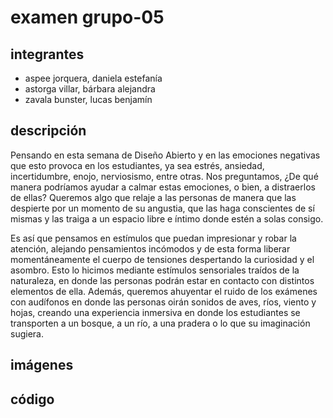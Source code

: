 # examen grupo-05

## integrantes

* aspee jorquera, daniela estefanía
* astorga villar, bárbara alejandra
* zavala bunster, lucas benjamín

## descripción

Pensando en esta semana de Diseño Abierto y en las emociones negativas que esto provoca en los estudiantes, ya sea estrés, ansiedad, incertidumbre, enojo, nerviosismo, entre otras. Nos preguntamos, ¿De qué manera podríamos ayudar a calmar estas emociones, o bien, a distraerlos de ellas? Queremos algo que relaje a las personas de manera que las despierte por un momento de su angustia, que las haga conscientes de sí mismas y las traiga a un espacio libre e íntimo donde estén a solas consigo.

Es así que pensamos en estímulos que puedan impresionar y robar la atención, alejando pensamientos incómodos y de esta forma liberar momentáneamente el cuerpo de tensiones despertando la curiosidad y el asombro. Esto lo hicimos mediante estímulos sensoriales traídos de la naturaleza, en donde las personas podrán estar en contacto con distintos elementos de ella. Además, queremos ahuyentar el ruido de los exámenes con audífonos en donde las personas oirán sonidos de aves, ríos, viento y hojas, creando una experiencia inmersiva en donde los estudiantes se transporten a un bosque, a un río, a una pradera o lo que su imaginación sugiera.

## imágenes

## código